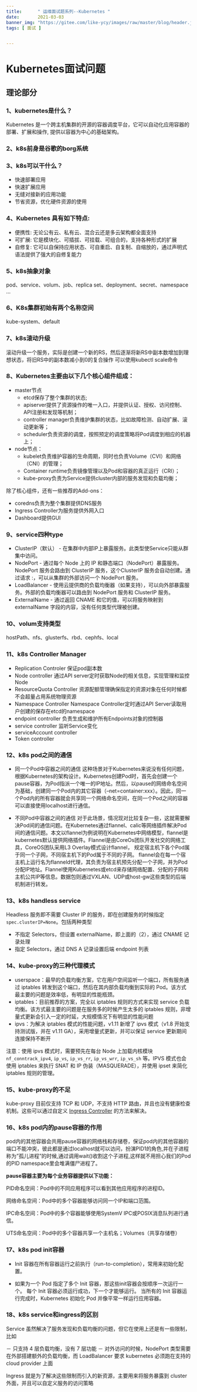 ```yaml
---
title:      " 运维面试题系列--Kubernetes "
date:       2021-03-03
banner_img: "https://gitee.com/like-ycy/images/raw/master/blog/header.jpg"
tags: [ 面试 ]


---
```


# Kubernetes面试问题



## 理论部分

### 1、**kubernetes是什么？**

Kubernetes 是一个跨主机集群的开源的容器调度平台，它可以自动化应用容器的部署、扩展和操作, 提供以容器为中心的基础架构。

### 2、k8s前身是谷歌的borg系统

### 3、**k8s可以干什么？**

- 快速部署应用
- 快速扩展应用
- 无缝对接新的应用功能
- 节省资源，优化硬件资源的使用

###   4、**Kubernetes 具有如下特点:**

- 便携性: 无论公有云、私有云、混合云还是多云架构都全面支持
- 可扩展: 它是模块化、可插拔、可挂载、可组合的，支持各种形式的扩展
- 自修复: 它可以自保持应用状态、可自重启、自复制、自缩放的，通过声明式语法提供了强大的自修复能力

### 5、k8s抽象对象

pod、service、volum、job、replica set、deployment、secret、namespace ...

### 6、K8s集群初始有两个名称空间

kube-system、default

### 7、k8s滚动升级

滚动升级一个服务，实际是创建一个新的RS，然后逐渐将新RS中副本数增加到理想状态，将旧RS中的副本数减小到0的复合操作 
可以使用kubectl  scale命令

### 8、Kubernetes主要由以下几个核心组件组成：

- master节点
  - etcd保存了整个集群的状态;
  - apiserver提供了资源操作的唯一入口，并提供认证、授权、访问控制、API注册和发现等机制；
  - controller manager负责维护集群的状态，比如故障检测、自动扩展、滚动更新等；
  - scheduler负责资源的调度，按照预定的调度策略将Pod调度到相应的机器上；
- node节点：
	- kubelet负责维护容器的生命周期，同时也负责Volume（CVI）和网络（CNI）的管理；
	- Container runtime负责镜像管理以及Pod和容器的真正运行（CRI）；
	- kube-proxy负责为Service提供cluster内部的服务发现和负载均衡；

除了核心组件，还有一些推荐的Add-ons：

- coredns负责为整个集群提供DNS服务
-  Ingress Controller为服务提供外网入口
- Dashboard提供GUI

### 9、service四种type

- ClusterIP（默认） - 在集群中内部IP上暴露服务。此类型使Service只能从群集中访问。
- NodePort - 通过每个 Node 上的 IP 和静态端口（NodePort）暴露服务。NodePort 服务会路由到 ClusterIP 服务，这个ClusterIP 服务会自动创建。通过请求 <NodeIP>:<NodePort>，可以从集群的外部访问一个 NodePort 服务。
- LoadBalancer - 使用云提供商的负载均衡器（如果支持），可以向外部暴露服务。外部的负载均衡器可以路由到 NodePort 服务和 ClusterIP 服务。 
- ExternalName - 通过返回 CNAME 和它的值，可以将服务映射到 externalName 字段的内容，没有任何类型代理被创建。

### 10、volum支持类型

hostPath、nfs、glusterfs、rbd、cephfs、local

### 11、k8s Controller Manager

- Replication Controler      			   保证pod副本数
- Node controller		       		        通过API server定时获取Node的相关信息，实现管理和监控Node
- ResourceQuota Controller        	资源配额管理确保指定的资源对象在任何时候都不会超量占用系统物理资源
- Namespace Controller		 		  Namespace Controller定时通过API Server读取用户创建的保存在etcd的namespace
- endpoint controller      		 	     负责生成和维护所有Endpoints对象的控制器
- service controller                            监听Service变化 
- serviceAccount controller   
- Token controller 

### 12、k8s pod之间的通信

- 同一个Pod中容器之间的通信
这种场景对于Kubernetes来说没有任何问题，根据Kubernetes的架构设计。Kubernetes创建Pod时，首先会创建一个pause容器，为Pod指派一个唯一的IP地址。然后，以pause的网络命名空间为基础，创建同一个Pod内的其它容器（–net=container:xxx）。因此，同一个Pod内的所有容器就会共享同一个网络命名空间，在同一个Pod之间的容器可以直接使用localhost进行通信。

- 不同Pod中容器之间的通信
对于此场景，情况现对比较复杂一些，这就需要解决Pod间的通信问题。在Kubernetes通过flannel、calic等网络插件解决Pod间的通信问题。本文以flannel为例说明在Kubernetes中网络模型，flannel是kubernetes默认提供网络插件。Flannel是由CoreOs团队开发社交的网络工具，CoreOS团队采用L3 Overlay模式设计flannel， 规定宿主机下各个Pod属于同一个子网，不同宿主机下的Pod属于不同的子网。
flannel会在每一个宿主机上运行名为flanneld代理，其负责为宿主机预先分配一个子网，并为Pod分配IP地址。Flannel使用Kubernetes或etcd来存储网络配置、分配的子网和主机公共IP等信息。数据包则通过VXLAN、UDP或host-gw这些类型的后端机制进行转发。

### 13、k8s handless service

Headless 服务即不需要 Cluster IP 的服务，即在创建服务的时候指定 `spec.clusterIP=None`。包括两种类型

- 不指定 Selectors，但设置 externalName，即上面的（2），通过 CNAME 记录处理
- 指定 Selectors，通过 DNS A 记录设置后端 endpoint 列表

### 14、kube-proxy的三种代理模式

- userspace：最早的负载均衡方案，它在用户空间监听一个端口，所有服务通过 iptables 转发到这个端口，然后在其内部负载均衡到实际的 Pod。该方式最主要的问题是效率低，有明显的性能瓶颈。
- iptables：目前推荐的方案，完全以 iptables 规则的方式来实现 service 负载均衡。该方式最主要的问题是在服务多的时候产生太多的 iptables 规则，非增量式更新会引入一定的时延，大规模情况下有明显的性能问题
- ipvs：为解决 iptables 模式的性能问题，v1.11 新增了 ipvs 模式（v1.8 开始支持测试版，并在 v1.11 GA），采用增量式更新，并可以保证 service 更新期间连接保持不断开

注意：使用 ipvs 模式时，需要预先在每台 Node 上加载内核模块 `nf_conntrack_ipv4`, `ip_vs`, `ip_vs_rr`, `ip_vs_wrr`, `ip_vs_sh` 等。IPVS 模式也会使用 iptables 来执行 SNAT 和 IP 伪装（MASQUERADE），并使用 ipset 来简化 iptables 规则的管理。

### 15、kube-proxy的不足

kube-proxy 目前仅支持 TCP 和 UDP，不支持 HTTP 路由，并且也没有健康检查机制。这些可以通过自定义 [Ingress Controller](https://feisky.gitbooks.io/kubernetes/content/plugins/ingress.html) 的方法来解决。

### 16、k8s pod内的pause容器的作用

pod内的其他容器会共用pause容器的网络栈和存储卷，保证pod内的其他容器的端口不能冲突，彼此都是通过localhost就可以访问，扮演PID1的角色,并在子进程称为”孤儿进程”的时候,通过调用wait()收割这个子进程,这样就不用担心我们的Pod的PID namespace里会堆满僵尸进程了。

**pause容器主要为每个业务容器提供以下功能：**

PID命名空间：Pod中的不同应用程序可以看到其他应用程序的进程ID。

网络命名空间：Pod中的多个容器能够访问同一个IP和端口范围。

IPC命名空间：Pod中的多个容器能够使用SystemV IPC或POSIX消息队列进行通信。

UTS命名空间：Pod中的多个容器共享一个主机名；Volumes（共享存储卷）

### 17、k8s pod init容器

- Init 容器在所有容器运行之前执行（run-to-completion），常用来初始化配置。

- 如果为一个 Pod 指定了多个 Init 容器，那这些init容器会按顺序一次运行一个。 每个 Init 容器必须运行成功，下一个才能够运行。 当所有的 Init 容器运行完成时，Kubernetes 初始化 Pod 并像平常一样运行应用容器。

### 18、k8s service和ingress的区别

Service 虽然解决了服务发现和负载均衡的问题，但它在使用上还是有一些限制，比如

－ 只支持 4 层负载均衡，没有 7 层功能 － 对外访问的时候，NodePort 类型需要在外部搭建额外的负载均衡，而 LoadBalancer 要求 kubernetes 必须跑在支持的 cloud provider 上面

Ingress 就是为了解决这些限制而引入的新资源，主要用来将服务暴露到 cluster 外面，并且可以自定义服务的访问策略